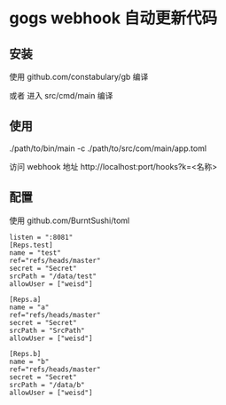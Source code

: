 # gogs webhook 自动更新代码

## 安装 

使用 github.com/constabulary/gb  编译

或者 进入 src/cmd/main 编译

## 使用

./path/to/bin/main -c ./path/to/src/com/main/app.toml


访问 webhook 地址
http://localhost:port/hooks?k=<名称>

## 配置
使用 github.com/BurntSushi/toml

```
listen = ":8081"
[Reps.test]
name = "test"
ref="refs/heads/master"
secret = "Secret"
srcPath = "/data/test"
allowUser = ["weisd"]

[Reps.a]
name = "a"
ref="refs/heads/master"
secret = "Secret"
srcPath = "SrcPath"
allowUser = ["weisd"]

[Reps.b]
name = "b"
ref="refs/heads/master"
secret = "Secret"
srcPath = "/data/b"
allowUser = ["weisd"]
```